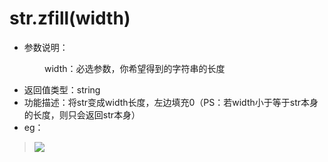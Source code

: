 # str.zfill(width)

- 参数说明：

&emsp;&emsp;&emsp;&emsp;width：必选参数，你希望得到的字符串的长度

- 返回值类型：string
- 功能描述：将str变成width长度，左边填充0（PS：若width小于等于str本身的长度，则只会返回str本身）
- eg：


>![](http://ww1.sinaimg.cn/mw690/70cc3cccgw1erj58bs9ccj20er042q2x.jpg)